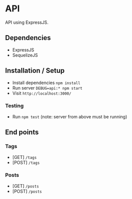 # API

API using ExpressJS.

## Dependencies

* ExpressJS
* SequelizeJS

## Installation / Setup

* Install dependencies `npm install`
* Run server `DEBUG=api:* npm start`
* Visit `http://localhost:3000/`

### Testing

* Run `npm test` (note: server from above must be running)

## End points

### Tags

* [GET] `/tags`
* [POST] `/tags`

### Posts

* [GET] `/posts`
* [POST] `/posts`
